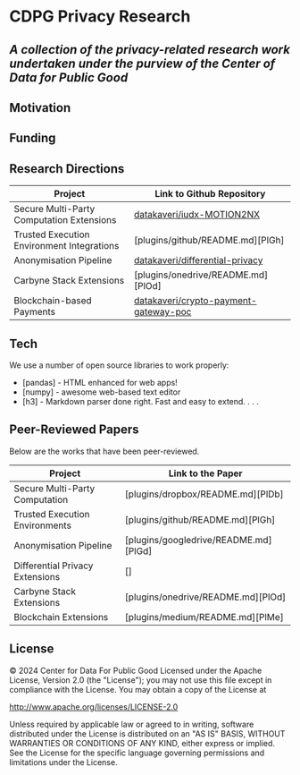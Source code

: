 # CDPG Privacy Research
## _A collection of the privacy-related research work undertaken under the purview of the Center of Data for Public Good_

## Motivation

## Funding

## Research Directions
| Project | Link to Github Repository |
| ------ | ------ |
| Secure Multi-Party Computation Extensions| [datakaveri/iudx-MOTION2NX][smpc] |
| Trusted Execution Environment Integrations | [plugins/github/README.md][PlGh] |
| Anonymisation Pipeline | [datakaveri/differential-privacy][anonpipe] |
| Carbyne Stack Extensions | [plugins/onedrive/README.md][PlOd] |
| Blockchain-based Payments | [datakaveri/crypto-payment-gateway-poc][blockchain] |

## Tech

We use a number of open source libraries to work properly:

- [pandas] - HTML enhanced for web apps!
- [numpy] - awesome web-based text editor
- [h3] - Markdown parser done right. Fast and easy to extend.
.
.
.

## Peer-Reviewed Papers

Below are the works that have been peer-reviewed.

| Project | Link to the Paper |
| ------ | ------ |
| Secure Multi-Party Computation | [plugins/dropbox/README.md][PlDb] |
| Trusted Execution Environments | [plugins/github/README.md][PlGh] |
| Anonymisation Pipeline | [plugins/googledrive/README.md][PlGd] |
| Differential Privacy Extensions | []
| Carbyne Stack Extensions| [plugins/onedrive/README.md][PlOd] |
| Blockchain Extensions | [plugins/medium/README.md][PlMe] |

## License

&copy; 2024 Center for Data For Public Good
Licensed under the Apache License, Version 2.0 (the "License"); you may not use this file except in compliance with the License. You may obtain a copy of the License at

http://www.apache.org/licenses/LICENSE-2.0

Unless required by applicable law or agreed to in writing, software distributed under the License is distributed on an "AS IS" BASIS, WITHOUT WARRANTIES OR CONDITIONS OF ANY KIND, either express or implied. See the License for the specific language governing permissions and limitations under the License.


[//]: # (These are reference links used in the body of this note and get stripped out when the markdown processor does its job. There is no need to format nicely because it shouldn't be seen. Thanks SO - http://stackoverflow.com/questions/4823468/store-comments-in-markdown-syntax)

   [SMPC]: https://github.com/datakaveri/iudx-MOTION2NX
   
   [AnonPipe]: <https://github.com/datakaveri/differential-privacy>
   [blockchain]: <https://github.com/datakaveri/crypto-payment-gateway-poc>

